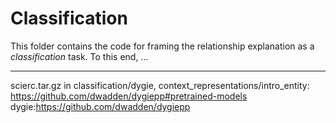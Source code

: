# Classification

This folder contains the code for framing the relationship explanation as a *classification* task. To this end, ...

_____

scierc.tar.gz in classification/dygie, context_representations/intro_entity: https://github.com/dwadden/dygiepp#pretrained-models
dygie:https://github.com/dwadden/dygiepp
